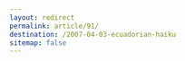 ```yaml
---
layout: redirect
permalink: article/91/
destination: /2007-04-03-ecuadorian-haiku
sitemap: false
---
```

